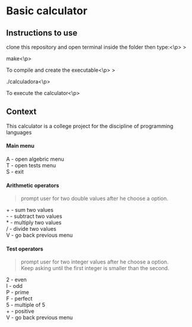 
# Basic calculator

## Instructions to use

<p>clone this repository and open terminal inside the folder then type:<\p>
> <p>make<\p>
<p>To compile and create the executable<\p>
> <p>./calculadora<\p>
<p>To execute the calculator<\p>

## Context
<p>This calculator is a college project for the discipline of programming languages</p>

#### Main menu

<p>A - open algebric menu<br>
T - open tests menu<br>
S - exit</p>

#### Arithmetic operators

><p>prompt user for two double values after he
>choose a option.</p>
<p>+ - sum two values<br>
- - subtract two values<br>
* - multiply two values<br>
/ - divide two values<br>
V - go back previous menu</p>

#### Test operators

><p>prompt user for two integer values after he
>choose a option.<br>Keep asking until the first
>integer is smaller than the second.</p>
<p>2 - even<br>
I - odd<br>
P - prime<br>
F - perfect<br>
5 - multiple of 5<br>
+ - positive<br>
V - go back previous menu</p>
